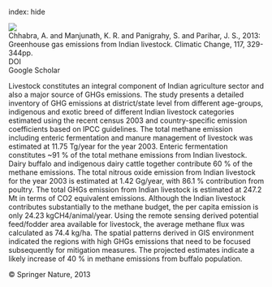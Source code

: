index: hide

<div class="Citation">
    <div class="Citation-thumb CitationThumb-linked"  data-href="https://doi.org/10.1007/s10584-012-0556-8">
      <img src="https://static.claimspace.cloud/climate-study-static/refs/thumbs/6/Chhabra_et_al_2013-thumb.png" />
    </div>

  <div class="Citation-body">
    <div class="Citation-text">Chhabra, A. and Manjunath, K. R. and Panigrahy, S. and Parihar, J. S., 2013: Greenhouse gas emissions from Indian livestock. <span class="Article-journal">Climatic Change, </span><span class="Article-volume">117, </span>329-344pp.</div>
    <div class="Citation-links">
      <div class="CitationLink" data-href="https://doi.org/10.1007/s10584-012-0556-8">
        <div class="CitationLink-icon CitationLink-Doi"></div>
        <div class="CitationLink-text">DOI</div>
      </div>
      <div class="CitationLink" data-href="https://scholar.google.com/scholar?q=10.1007/s10584-012-0556-8">
        <div class="CitationLink-icon CitationLink-Scholar"></div>
        <div class="CitationLink-text">Google Scholar</div>
      </div>
    </div>
  </div>
</div>

Livestock constitutes an integral component of Indian agriculture sector and also a major source of GHGs emissions. The study presents a detailed inventory of GHG emissions at district/state level from different age-groups, indigenous and exotic breed of different Indian livestock categories estimated using the recent census 2003 and country-specific emission coefficients based on IPCC guidelines. The total methane emission including enteric fermentation and manure management of livestock was estimated at 11.75 Tg/year for the year 2003. Enteric fermentation constitutes ~91 % of the total methane emissions from Indian livestock. Dairy buffalo and indigenous dairy cattle together contribute 60 % of the methane emissions. The total nitrous oxide emission from Indian livestock for the year 2003 is estimated at 1.42 Gg/year, with 86.1 % contribution from poultry. The total GHGs emission from Indian livestock is estimated at 247.2 Mt in terms of CO2 equivalent emissions. Although the Indian livestock contributes substantially to the methane budget, the per capita emission is only 24.23 kgCH4/animal/year. Using the remote sensing derived potential feed/fodder area available for livestock, the average methane flux was calculated as 74.4 kg/ha. The spatial patterns derived in GIS environment indicated the regions with high GHGs emissions that need to be focused subsequently for mitigation measures. The projected estimates indicate a likely increase of 40 % in methane emissions from buffalo population.

<div class="Citation-copy">
&copy; Springer Nature, 2013
</div>